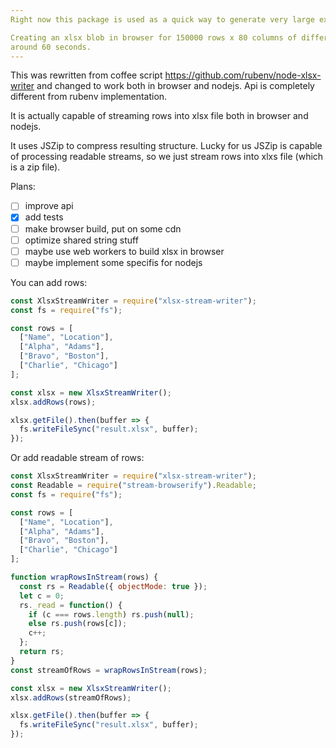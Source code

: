 ```yaml
---
Right now this package is used as a quick way to generate very large excel xlsx files with simple formatting. No date conversions etc.

Creating an xlsx blob in browser for 150000 rows x 80 columns of different data takes
around 60 seconds.
---
```


This was rewritten from coffee script https://github.com/rubenv/node-xlsx-writer and
changed to work both in browser and nodejs. Api is completely different from rubenv
implementation.

It is actually capable of streaming rows into xlsx file both in browser and nodejs.

It uses JSZip to compress resulting structure. Lucky for us JSZip is capable of
processing readable streams, so we just stream rows into xlxs file (which is a zip file).

Plans:

- [ ] improve api
- [x] add tests
- [ ] make browser build, put on some cdn
- [ ] optimize shared string stuff
- [ ] maybe use web workers to build xlsx in browser
- [ ] maybe implement some specifis for nodejs

You can add rows:

```javascript
const XlsxStreamWriter = require("xlsx-stream-writer");
const fs = require("fs");

const rows = [
  ["Name", "Location"],
  ["Alpha", "Adams"],
  ["Bravo", "Boston"],
  ["Charlie", "Chicago"]
];

const xlsx = new XlsxStreamWriter();
xlsx.addRows(rows);

xlsx.getFile().then(buffer => {
  fs.writeFileSync("result.xlsx", buffer);
});
```

Or add readable stream of rows:

```javascript
const XlsxStreamWriter = require("xlsx-stream-writer");
const Readable = require("stream-browserify").Readable;
const fs = require("fs");

const rows = [
  ["Name", "Location"],
  ["Alpha", "Adams"],
  ["Bravo", "Boston"],
  ["Charlie", "Chicago"]
];

function wrapRowsInStream(rows) {
  const rs = Readable({ objectMode: true });
  let c = 0;
  rs._read = function() {
    if (c === rows.length) rs.push(null);
    else rs.push(rows[c]);
    c++;
  };
  return rs;
}
const streamOfRows = wrapRowsInStream(rows);

const xlsx = new XlsxStreamWriter();
xlsx.addRows(streamOfRows);

xlsx.getFile().then(buffer => {
  fs.writeFileSync("result.xlsx", buffer);
});
```

